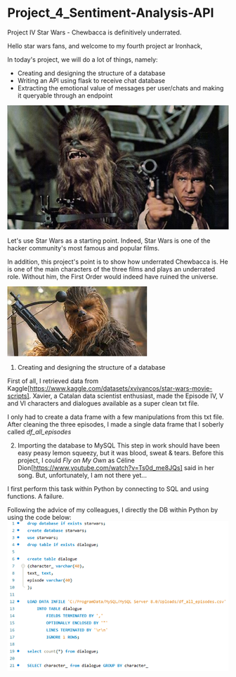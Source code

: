 # Project_4_Sentiment-Analysis-API
Project IV Star Wars - Chewbacca is definitively underrated. 

Hello star wars fans, and welcome to my fourth project ar Ironhack, 

In today's project, we will do a lot of things, namely: 

- Creating and designing the structure of a database
- Writing an API using flask to receive chat database 
- Extracting the emotional value of messages per user/chats and making it queryable through an endpoint

![](images/Chewbacca_1.jpeg)

Let's use Star Wars as a starting point. Indeed, Star Wars is one of the hacker community's most famous and popular films. 

In addition, this project's point is to show how underrated Chewbacca is. He is one of the main characters of the three films and plays an underrated role. Without him, the First Order would indeed have ruined the universe. 


![](images/Chewbacca_2.jpeg)
1. Creating and designing the structure of a database 

First of all, I retrieved data from Kaggle[https://www.kaggle.com/datasets/xvivancos/star-wars-movie-scripts]. Xavier, a Catalan data scientist enthusiast, made the Episode IV, V and VI characters and dialogues available as a super clean txt file. 

I only had to create a data frame with a few manipulations from this txt file. After cleaning the three episodes, I made a single data frame that I soberly called *df_all_episodes*

2. Importing the database to MySQL
This step in work should have been easy peasy lemon squeezy, but it was blood, sweat & tears. Before this project, I could *Fly on My Own*  as Céline Dion[https://www.youtube.com/watch?v=Ts0d_me8JQs] said in her song. But, unfortunately, I am not there yet...

I first perform this task within Python by connecting to SQL and using functions. A failure. 

Following the advice of my colleagues, I directly the DB within Python by using the code below: 
![](images/MySQL%20code%20to%20load%20data.png)
